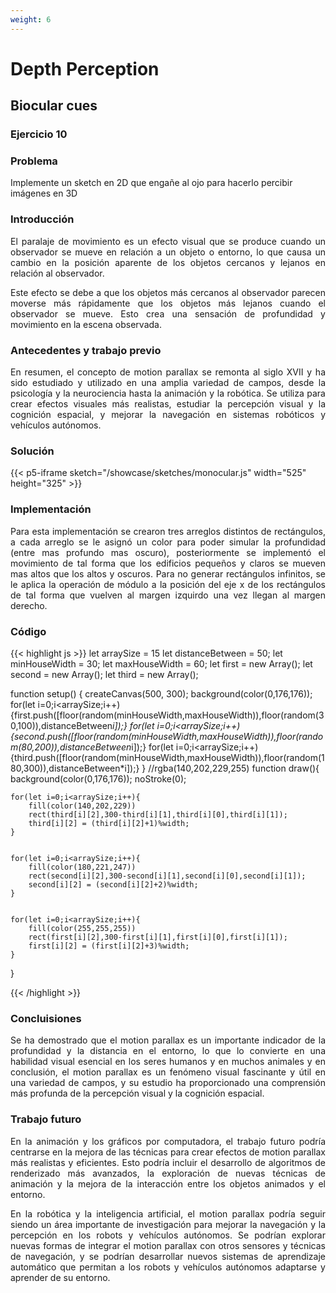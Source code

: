 ```yaml
---
weight: 6
---
```

# __Depth Perception__

## Biocular cues

### Ejercicio 10

### Problema
Implemente un sketch en 2D que engañe al ojo para hacerlo percibir imágenes en 3D

### Introducción
<p style="text-align: justify;">
El paralaje de movimiento es un efecto visual que se produce cuando un observador se mueve en relación a un objeto o entorno, lo que causa un cambio en la posición aparente de los objetos cercanos y lejanos en relación al observador.
</p>
<p style="text-align: justify;">
Este efecto se debe a que los objetos más cercanos al observador parecen moverse más rápidamente que los objetos más lejanos cuando el observador se mueve. Esto crea una sensación de profundidad y movimiento en la escena observada.
</p>

### Antecedentes y trabajo previo
<p style="text-align: justify;">
En resumen, el concepto de motion parallax se remonta al siglo XVII y ha sido estudiado y utilizado en una amplia variedad de campos, desde la psicología y la neurociencia hasta la animación y la robótica. Se utiliza para crear efectos visuales más realistas, estudiar la percepción visual y la cognición espacial, y mejorar la navegación en sistemas robóticos y vehículos autónomos.
</p>

### Solución
{{< p5-iframe sketch="/showcase/sketches/monocular.js" width="525" height="325" >}}

### Implementación
<p style="text-align: justify;">
Para esta implementación se crearon tres arreglos distintos de rectángulos, a cada arreglo se le asignó un color para poder simular la profundidad (entre mas profundo mas oscuro), posteriormente se implementó el movimiento de tal forma que los edificios pequeños y claros se mueven mas altos que los altos y oscuros. Para no generar rectángulos infinitos, se le aplica la operación de módulo a la posición del eje x de los rectángulos de tal forma que vuelven al margen izquirdo una vez llegan al margen derecho.
</p>

### Código
{{< highlight js >}}
let arraySize = 15
let distanceBetween = 50;
let minHouseWidth = 30;
let maxHouseWidth = 60;
let first = new Array();
let second = new Array();
let third = new Array(); 


function setup() {
    createCanvas(500, 300);
    background(color(0,176,176));
    for(let i=0;i<arraySize;i++){first.push([floor(random(minHouseWidth,maxHouseWidth)),floor(random(30,100)),distanceBetween*i]);}
    for(let i=0;i<arraySize;i++){second.push([floor(random(minHouseWidth,maxHouseWidth)),floor(random(80,200)),distanceBetween*i]);}
    for(let i=0;i<arraySize;i++){third.push([floor(random(minHouseWidth,maxHouseWidth)),floor(random(180,300)),distanceBetween*i]);}
}
  //rgba(140,202,229,255)
function draw(){
    background(color(0,176,176));
    noStroke(0);

    for(let i=0;i<arraySize;i++){
        fill(color(140,202,229))
        rect(third[i][2],300-third[i][1],third[i][0],third[i][1]);
        third[i][2] = (third[i][2]+1)%width;
    }


    for(let i=0;i<arraySize;i++){
        fill(color(180,221,247))
        rect(second[i][2],300-second[i][1],second[i][0],second[i][1]);
        second[i][2] = (second[i][2]+2)%width;
    }


    for(let i=0;i<arraySize;i++){
        fill(color(255,255,255))
        rect(first[i][2],300-first[i][1],first[i][0],first[i][1]);
        first[i][2] = (first[i][2]+3)%width;
    }
    
    
}

{{< /highlight >}}

### Concluisiones
<p style="text-align: justify;">
Se ha demostrado que el motion parallax es un importante indicador de la profundidad y la distancia en el entorno, lo que lo convierte en una habilidad visual esencial en los seres humanos y en muchos animales y en conclusión, el motion parallax es un fenómeno visual fascinante y útil en una variedad de campos, y su estudio ha proporcionado una comprensión más profunda de la percepción visual y la cognición espacial.
</p>

### Trabajo futuro
<p style="text-align: justify;">
En la animación y los gráficos por computadora, el trabajo futuro podría centrarse en la mejora de las técnicas para crear efectos de motion parallax más realistas y eficientes. Esto podría incluir el desarrollo de algoritmos de renderizado más avanzados, la exploración de nuevas técnicas de animación y la mejora de la interacción entre los objetos animados y el entorno.
</p>
<p style="text-align: justify;">
En la robótica y la inteligencia artificial, el motion parallax podría seguir siendo un área importante de investigación para mejorar la navegación y la percepción en los robots y vehículos autónomos. Se podrían explorar nuevas formas de integrar el motion parallax con otros sensores y técnicas de navegación, y se podrían desarrollar nuevos sistemas de aprendizaje automático que permitan a los robots y vehículos autónomos adaptarse y aprender de su entorno.
</p>